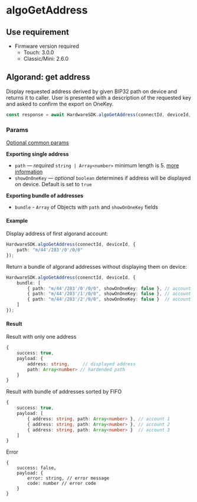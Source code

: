 # algoGetAddress

## Use requirement

* Firmware version required
  * Touch: 3.0.0
  * Classic/Mini: 2.6.0

## Algorand: get address

Display requested address derived by given BIP32 path on device and returns it to caller. User is presented with a description of the requested key and asked to confirm the export on OneKey.

```typescript
const response = await HardwareSDK.algoGetAddress(connectId, deviceId, params)
```

### Params

[Optional common params](../../common-params.md)

**Exporting single address**

* `path` — _required_ `string | Array<number>`  minimum length is 5. [more information](../../path-params.md)
* `showOnOneKey` — _optional_ `boolean` determines if address will be displayed on device. Default is set to `true`

**Exporting bundle of addresses**

* `bundle` - `Array` of Objects with `path` and `showOnOneKey` fields

#### Example

Display address of first algorand account:

```typescript
HardwareSDK.algoGetAddress(connectId, deviceId, {
    path: "m/44'/283'/0'/0/0"
});
```

Return a bundle of algorand addresses without displaying them on device:

```typescript
HardwareSDK.algoGetAddress(conenctId, deviceId, {
    bundle: [
        { path: "m/44'/283'/0'/0/0", showOnOneKey: false }, // account 1
        { path: "m/44'/283'/1'/0/0", showOnOneKey: false }, // account 2
        { path: "m/44'/283'/2'/0/0", showOnOneKey: false }  // account 3
    ]
});
```

#### Result

Result with only one address

```typescript
{
    success: true,
    payload: {
        address: string,     // displayed address
        path: Array<number> // hardended path
    }
}

```

Result with bundle of addresses sorted by FIFO

```typescript
{
    success: true,
    payload: [
        { address: string, path: Array<number> }, // account 1
        { address: string, path: Array<number> }, // account 2
        { address: string, path: Array<number> }  // account 3
    ]
}
```

Error

```
{
    success: false,
    payload: {
        error: string, // error message
        code: number // error code
    }
}
```
